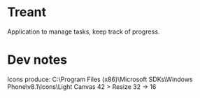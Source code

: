 Treant
======
Application to manage tasks, keep track of progress.


Dev notes
=========
Icons produce:
C:\Program Files (x86)\Microsoft SDKs\Windows Phone\v8.1\Icons\Light
Canvas 42 > Resize 32 -> 16
